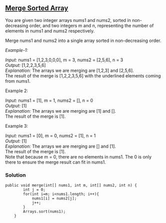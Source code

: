 ## [Merge Sorted Array](https://leetcode.com/problems/merge-sorted-array/)

You are given two integer arrays nums1 and nums2, sorted in non-decreasing order, and two integers m and n, representing the number of elements in nums1 and nums2 respectively.

Merge nums1 and nums2 into a single array sorted in non-decreasing order.

*Example-1:*

*Input:* nums1 = [1,2,3,0,0,0], m = 3, nums2 = [2,5,6], n = 3 <br/>
*Output:* [1,2,2,3,5,6] <br/>
*Explanation:* The arrays we are merging are [1,2,3] and [2,5,6]. <br/>
The result of the merge is [1,2,2,3,5,6] with the underlined elements coming from nums1. <br/>

Example 2: <br/>

*Input:* nums1 = [1], m = 1, nums2 = [], n = 0 <br/>
*Output:* [1] <br/>
*Explanation:* The arrays we are merging are [1] and []. <br/>
The result of the merge is [1]. <br/>

Example 3: <br/>

*Input:* nums1 = [0], m = 0, nums2 = [1], n = 1 <br/>
*Output:* [1] <br/>
*Explanation:* The arrays we are merging are [] and [1]. <br/>
The result of the merge is [1]. <br/>
Note that because m = 0, there are no elements in nums1. The 0 is only there to ensure the merge result can fit in nums1. <br/>

### Solution
```
public void merge(int[] nums1, int m, int[] nums2, int n) {
        int j = 0;
        for(int i=m; i<nums1.length; i++){
            nums1[i] = nums2[j];
            j++;
        }
        Arrays.sort(nums1);
    }
```